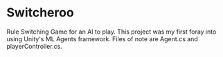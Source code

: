 # Switcheroo
Rule Switching Game for an AI to play. This project was my first foray into using Unity's ML Agents framework. Files of note are Agent.cs and playerController.cs.
